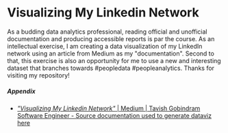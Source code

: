 # Visualizing My Linkedin Network



As a budding data analytics professional, reading official and unofficial documentation and producing accessible reports is par the course. As an intellectual exercise, I am creating a data visualization of my LinkedIn network using an article from Medium as my "documentation". Second to that, this exercise is also an opportunity for me to use a new and  interesting dataset that branches towards #peopledata #peopleanalytics. Thanks for visiting my repository!

##### Appendix

* [_"Visualizing My Linkedin Network"_ | Medium | Tavish Gobindram Software Engineer - Source documentation used to generate dataviz here](https://towardsdatascience.com/visualizing-my-linkedin-network-c4b232ab2ad0)
